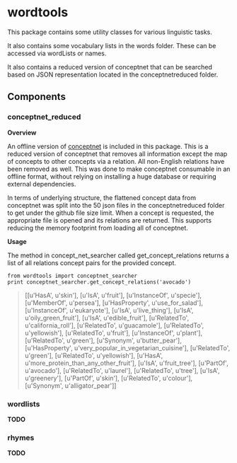 # wordtools
This package contains some utility classes for various linguistic tasks.

It also contains some vocabulary lists in the words folder. These can be accessed via wordLists or names.

It also contains a reduced version of conceptnet that can be searched based on JSON representation located in the
conceptnetreduced folder.

## Components

### conceptnet_reduced
**Overview**

An offline version of [conceptnet](http://conceptnet5.media.mit.edu/) is included in this package. This is a reduced version of conceptnet that removes all information except the map of concepts to other concepts via a relation. All non-English relations have been removed as well. This was done to make conceptnet consumable in an offline format, without relying on installing a huge database or requiring external dependencies.

In terms of underlying structure, the flattened concept data from conceptnet was split into the 50 json files in the conceptnetreduced folder to get under the github file size limit. When a concept is requested, the appropriate file is opened and its relations are returned. This supports reducing the memory footprint from loading all of conceptnet.

**Usage**

The method in concept_net_searcher called get_concept_relations returns a list of all relations concept pairs for the provided concept.

    from wordtools import conceptnet_searcher
    print conceptnet_searcher.get_concept_relations('avocado')

>[[u'HasA', u'skin'], [u'IsA', u'fruit'], [u'InstanceOf', u'specie'], [u'MemberOf', u'persea'], [u'HasProperty',     u'use_for_salad'], [u'InstanceOf', u'eukaryote'], [u'IsA', u'live_thing'], [u'IsA', u'oily_green_fruit'], [u'IsA', u'edible_fruit'], [u'RelatedTo', u'california_roll'], [u'RelatedTo', u'guacamole'], [u'RelatedTo', u'yellowish'], [u'RelatedTo', u'fruit'], [u'InstanceOf', u'plant'], [u'RelatedTo', u'green'], [u'Synonym', u'butter_pear'], [u'HasProperty', u'very_popular_in_vegetarian_cuisine'], [u'RelatedTo', u'green'], [u'RelatedTo', u'yellowish'], [u'HasA', u'more_protein_than_any_other_fruit'], [u'IsA', u'fruit_tree'], [u'PartOf', u'avocado'], [u'RelatedTo', u'laurel'], [u'RelatedTo', u'tree'], [u'IsA', u'greenery'], [u'PartOf', u'skin'], [u'RelatedTo', u'colour'], [u'Synonym', u'alligator_pear']]

### wordlists
**TODO**
### rhymes
**TODO**
